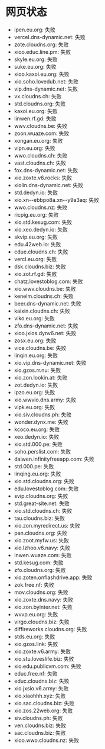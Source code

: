 # 网页状态
- ipen.eu.org: 失败
- vercel.dns-dynamic.net: 失败
- zote.cloudns.org: 失败
- xioo.educ.line.pm: 失败
- skyle.eu.org: 失败
- suke.eu.org: 失败
- xioo.kaxoi.eu.org: 失败
- xio.soho.lovedub.net: 失败
- vip.dns-dynamic.net: 失败
- vx.cloudns.ch: 失败
- std.cloudns.org: 失败
- kaxoi.eu.org: 失败
- linwen.rf.gd: 失败
- wwv.cloudns.be: 失败
- zoon.wuaze.com: 失败
- xongan.eu.org: 失败
- vipn.eu.org: 失败
- wwo.cloudns.ch: 失败
- vast.cloudns.ch: 失败
- fox.dns-dynamic.net: 失败
- xio.zoxte.v6.rocks: 失败
- xiolin.dns-dynamic.net: 失败
- std.dedyn.io: 失败
- xio.xn--ebbpo8a.xn--y9a3aq: 失败
- wwo.cloudns.nz: 失败
- ricpig.eu.org: 失败
- xio.std.kesug.com: 失败
- xio.xeo.dedyn.io: 失败
- skvip.eu.org: 失败
- edu.42web.io: 失败
- cdue.cloudns.ch: 失败
- vercl.eu.org: 失败
- dsk.cloudns.biz: 失败
- xio.zot.rf.gd: 失败
- chatz.lovestoblog.com: 失败
- xio.wwv.cloudns.be: 失败
- kenelm.cloudns.ch: 失败
- beer.dns-dynamic.net: 失败
- kaixin.cloudns.ch: 失败
- viko.eu.org: 失败
- zfo.dns-dynamic.net: 失败
- xioo.jxios.dynv6.net: 失败
- zosx.eu.org: 失败
- vice.cloudns.be: 失败
- linqin.eu.org: 失败
- xio.vip.dns-dynamic.net: 失败
- xio.gzos.rr.nu: 失败
- xio.zon.lookin.at: 失败
- zot.dedyn.io: 失败
- ipzo.eu.org: 失败
- xio.wwvio.dns.army: 失败
- vipk.eu.org: 失败
- xio.siv.cloudns.ph: 失败
- wonder.dynx.me: 失败
- kcoco.eu.org: 失败
- xeo.dedyn.io: 失败
- xio.std.000.pe: 失败
- soho.perslist.com: 失败
- daiwen.infinityfreeapp.com: 失败
- std.000.pe: 失败
- linqing.eu.org: 失败
- xio.std.cloudns.org: 失败
- edu.lovestoblog.com: 失败
- svip.cloudns.org: 失败
- std.great-site.net: 失败
- xio.std.cloudns.ch: 失败
- tau.cloudns.biz: 失败
- xio.zon.myredirect.us: 失败
- pan.cloudns.org: 失败
- xio.zoot.myfw.us: 失败
- xio.lzhoo.v6.navy: 失败
- inwen.wuaze.com: 失败
- std.kesug.com: 失败
- zfo.cloudns.org: 失败
- xio.zoten.onflashdrive.app: 失败
- zok.free.nf: 失败
- mov.cloudns.org: 失败
- xio.zoxte.dns.navy: 失败
- xio.zon.byinter.net: 失败
- wvvp.eu.org: 失败
- virgo.cloudns.biz: 失败
- diffireworks.cloudns.org: 失败
- stds.eu.org: 失败
- xio.gzos.link: 失败
- xio.zoxte.v6.army: 失败
- xio.stu.loveslife.biz: 失败
- xio.edu.publicvm.com: 失败
- educ.free.nf: 失败
- educ.cloudns.biz: 失败
- xio.jxsio.v6.army: 失败
- xio.xiaohhh.xyz: 失败
- xio.sac.cloudns.biz: 失败
- xio.zos.22web.org: 失败
- siv.cloudns.ph: 失败
- ven.cloudns.biz: 失败
- sac.cloudns.biz: 失败
- xioo.wwo.cloudns.nz: 失败

